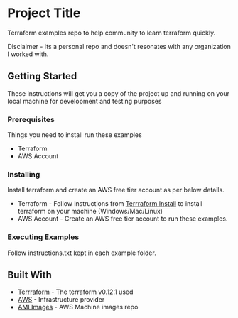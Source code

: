 # Project Title

Terraform examples repo to help community to learn terraform quickly.

Disclaimer - Its a personal repo and doesn't resonates with any organization I worked with.

## Getting Started

These instructions will get you a copy of the project up and running on your local machine for development and testing purposes

### Prerequisites
 
Things you need to install run these examples

* Terraform
* AWS Account


### Installing
Install terraform and create an AWS free tier account as per below details.

* Terraform - Follow instructions from [Terrraform Install](hhttps://learn.hashicorp.com/terraform/getting-started/install.html) to install terraform on your machine (Windows/Mac/Linux) 
* AWS Account - Create an AWS free tier account to run these examples.

### Executing Examples
Follow instructions.txt kept in each example folder.


## Built With

* [Terrraform](https://www.terraform.io/) - The terraform v0.12.1 used
* [AWS](https://aws.amazon.com/) - Infrastructure provider
* [AMI Images](https://cloud-images.ubuntu.com/locator/ec2/) - AWS Machine images repo


